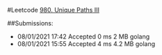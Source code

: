 #Leetcode [980. Unique Paths III](https://leetcode.com/problems/unique-paths-iii)

##Submissions:

- 08/01/2021 17:42	Accepted	0 ms	2 MB	golang
- 08/01/2021 15:55	Accepted	4 ms	4.2 MB	golang